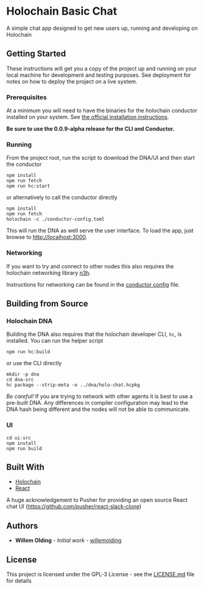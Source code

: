 # Holochain Basic Chat

A simple chat app designed to get new users up, running and developing on Holochain

## Getting Started

These instructions will get you a copy of the project up and running on your local machine for development and testing purposes. See deployment for notes on how to deploy the project on a live system.

### Prerequisites

At a minimum you will need to have the binaries for the holochain conductor installed on your system. See [the official installation instructions](https://developer.holochain.org/start.html).

**Be sure to use the 0.0.9-alpha release for the CLI and Conductor.**

### Running

From the project root, run the script to download the DNA/UI and then start the conductor
```
npm install
npm run fetch
npm run hc:start
```

or alternatively to call the conductor directly

```
npm install
npm run fetch
holochain -c ./conductor-config.toml
```

This will run the DNA as well serve the user interface. To load the app, just browse to [http://localhost:3000](http://localhost:3000).


### Networking

If you want to try and connect to other nodes this also requires the holochain networking library [n3h](https://github.com/holochain/n3h).

Instructions for networking can be found in the [conductor config](conductor-config.toml) file.

## Building from Source

### Holochain DNA

Building the DNA also requires that the holochain developer CLI, `hc`, is installed. You can run the helper script

```
npm run hc:build
```

or use the CLI directly

```
mkdir -p dna
cd dna-src
hc package --strip-meta -o ../dna/holo-chat.hcpkg
```

*Be careful!* If you are trying to network with other agents it is best to use a pre-built DNA. Any differences in compiler configuration may lead to the DNA hash being different and the nodes will not be able to communicate. 

### UI

```
cd ui-src
npm install
npm run build
```

## Built With

* [Holochain](https://developer.holochain.org/)
* [React](https://reactjs.org/)

A huge acknowledgement to Pusher for providing an open source React chat UI (https://github.com/pusher/react-slack-clone)

## Authors

* **Willem Olding** - *Initial work* - [willemolding](https://github.com/willemolding)

## License

This project is licensed under the GPL-3 License - see the [LICENSE.md](LICENSE.md) file for details

